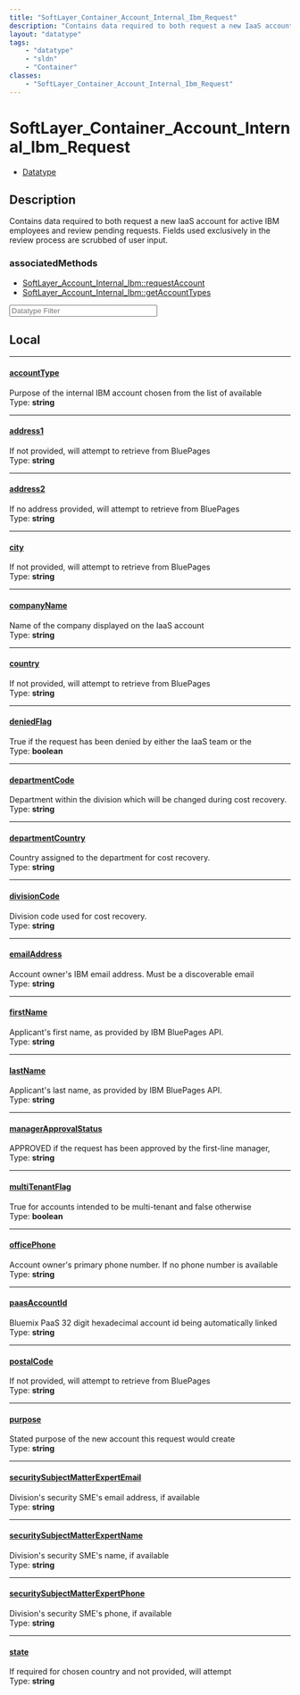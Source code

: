 ```yaml
---
title: "SoftLayer_Container_Account_Internal_Ibm_Request"
description: "Contains data required to both request a new IaaS account for active IBM employees and review pending requests. Fields u... "
layout: "datatype"
tags:
    - "datatype"
    - "sldn"
    - "Container"
classes:
    - "SoftLayer_Container_Account_Internal_Ibm_Request"
---
```


# SoftLayer_Container_Account_Internal_Ibm_Request
<div id='service-datatype'>
    <ul id='sldn-reference-tabs'>
        <li id='datatype'> <a href='/reference/datatypes/SoftLayer_Container_Account_Internal_Ibm_Request' >Datatype</a></li>
    </ul>
</div>

## Description 
Contains data required to both request a new IaaS account for active IBM employees and review pending requests. Fields used exclusively in the review process are scrubbed of user input. 


### associatedMethods

*  [SoftLayer_Account_Internal_Ibm::requestAccount](/reference/services/SoftLayer_Account_Internal_Ibm/requestAccount )
*  [SoftLayer_Account_Internal_Ibm::getAccountTypes](/reference/services/SoftLayer_Account_Internal_Ibm/getAccountTypes )





<!-- Filer BEGIN -->
<div class="view-filters">
        <div class="clearfix">
            <div class="search-input-box">
                <input placeholder="Datatype Filter" onkeyup="titleSearch(inputId='prop-input', divId='properties', elementClass='prop-row')" 
                    type="text" id="prop-input" value="" size="30" maxlength="128" class="form-text">
            </div>
        </div>
</div>
<!-- Filer END -->

<div id="properties" class="content">
<div id="localProperties" class="prop-content" >

## Local
<div class="prop-row">

-----
[accountType]: #accounttype
#### [accountType]
Purpose of the internal IBM account chosen from the list of available  
<span class="type-label">Type: </span>**string**


</div>
<div class="prop-row">

-----
[address1]: #address1
#### [address1]
If not provided, will attempt to retrieve from BluePages  
<span class="type-label">Type: </span>**string**


</div>
<div class="prop-row">

-----
[address2]: #address2
#### [address2]
If no address provided, will attempt to retrieve from BluePages  
<span class="type-label">Type: </span>**string**


</div>
<div class="prop-row">

-----
[city]: #city
#### [city]
If not provided, will attempt to retrieve from BluePages  
<span class="type-label">Type: </span>**string**


</div>
<div class="prop-row">

-----
[companyName]: #companyname
#### [companyName]
Name of the company displayed on the IaaS account  
<span class="type-label">Type: </span>**string**


</div>
<div class="prop-row">

-----
[country]: #country
#### [country]
If not provided, will attempt to retrieve from BluePages  
<span class="type-label">Type: </span>**string**


</div>
<div class="prop-row">

-----
[deniedFlag]: #deniedflag
#### [deniedFlag]
True if the request has been denied by either the IaaS team or the  
<span class="type-label">Type: </span>**boolean**


</div>
<div class="prop-row">

-----
[departmentCode]: #departmentcode
#### [departmentCode]
Department within the division which will be changed during cost recovery.  
<span class="type-label">Type: </span>**string**


</div>
<div class="prop-row">

-----
[departmentCountry]: #departmentcountry
#### [departmentCountry]
Country assigned to the department for cost recovery.  
<span class="type-label">Type: </span>**string**


</div>
<div class="prop-row">

-----
[divisionCode]: #divisioncode
#### [divisionCode]
Division code used for cost recovery.  
<span class="type-label">Type: </span>**string**


</div>
<div class="prop-row">

-----
[emailAddress]: #emailaddress
#### [emailAddress]
Account owner's IBM email address. Must be a discoverable email  
<span class="type-label">Type: </span>**string**


</div>
<div class="prop-row">

-----
[firstName]: #firstname
#### [firstName]
Applicant's first name, as provided by IBM BluePages API.  
<span class="type-label">Type: </span>**string**


</div>
<div class="prop-row">

-----
[lastName]: #lastname
#### [lastName]
Applicant's last name, as provided by IBM BluePages API.  
<span class="type-label">Type: </span>**string**


</div>
<div class="prop-row">

-----
[managerApprovalStatus]: #managerapprovalstatus
#### [managerApprovalStatus]
APPROVED if the request has been approved by the first-line manager,  
<span class="type-label">Type: </span>**string**


</div>
<div class="prop-row">

-----
[multiTenantFlag]: #multitenantflag
#### [multiTenantFlag]
True for accounts intended to be multi-tenant and false otherwise  
<span class="type-label">Type: </span>**boolean**


</div>
<div class="prop-row">

-----
[officePhone]: #officephone
#### [officePhone]
Account owner's primary phone number. If no phone number is available  
<span class="type-label">Type: </span>**string**


</div>
<div class="prop-row">

-----
[paasAccountId]: #paasaccountid
#### [paasAccountId]
Bluemix PaaS 32 digit hexadecimal account id being automatically linked  
<span class="type-label">Type: </span>**string**


</div>
<div class="prop-row">

-----
[postalCode]: #postalcode
#### [postalCode]
If not provided, will attempt to retrieve from BluePages  
<span class="type-label">Type: </span>**string**


</div>
<div class="prop-row">

-----
[purpose]: #purpose
#### [purpose]
Stated purpose of the new account this request would create  
<span class="type-label">Type: </span>**string**


</div>
<div class="prop-row">

-----
[securitySubjectMatterExpertEmail]: #securitysubjectmatterexpertemail
#### [securitySubjectMatterExpertEmail]
Division's security SME's email address, if available  
<span class="type-label">Type: </span>**string**


</div>
<div class="prop-row">

-----
[securitySubjectMatterExpertName]: #securitysubjectmatterexpertname
#### [securitySubjectMatterExpertName]
Division's security SME's name, if available  
<span class="type-label">Type: </span>**string**


</div>
<div class="prop-row">

-----
[securitySubjectMatterExpertPhone]: #securitysubjectmatterexpertphone
#### [securitySubjectMatterExpertPhone]
Division's security SME's phone, if available  
<span class="type-label">Type: </span>**string**


</div>
<div class="prop-row">

-----
[state]: #state
#### [state]
If required for chosen country and not provided, will attempt  
<span class="type-label">Type: </span>**string**


</div>
</div>
<!-- LOCAL PROPERTY END -->

</div>


